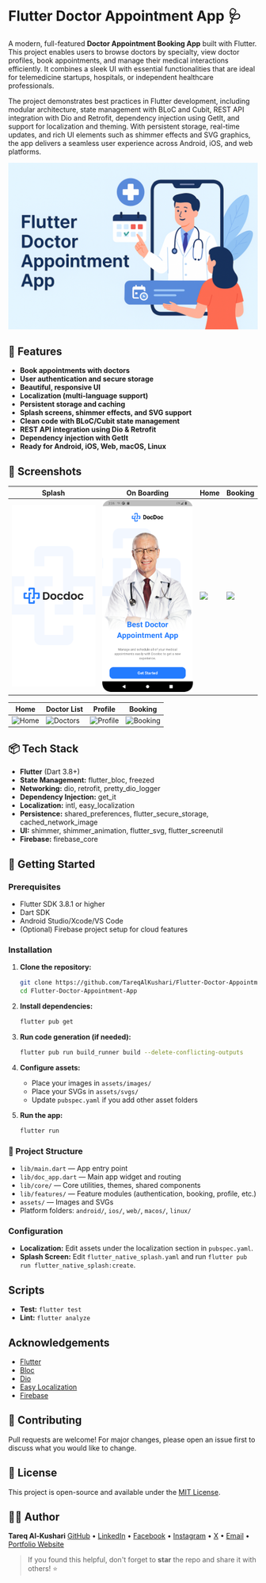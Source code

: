 # Flutter Doctor Appointment App 🩺

A modern, full-featured **Doctor Appointment Booking App** built with Flutter. This project enables users to browse doctors by specialty, view doctor profiles, book appointments, and manage their medical interactions efficiently. It combines a sleek UI with essential functionalities that are ideal for telemedicine startups, hospitals, or independent healthcare professionals.

The project demonstrates best practices in Flutter development, including modular architecture, state management with BLoC and Cubit, REST API integration with Dio and Retrofit, dependency injection using GetIt, and support for localization and theming. With persistent storage, real-time updates, and rich UI elements such as shimmer effects and SVG graphics, the app delivers a seamless user experience across Android, iOS, and web platforms.

![Banner](assets/banner.png)

## 📱 Features

- **Book appointments with doctors**
- **User authentication and secure storage**
- **Beautiful, responsive UI**
- **Localization (multi-language support)**
- **Persistent storage and caching**
- **Splash screens, shimmer effects, and SVG support**
- **Clean code with BLoC/Cubit state management**
- **REST API integration using Dio & Retrofit**
- **Dependency injection with GetIt**
- **Ready for Android, iOS, Web, macOS, Linux**

## 📸 Screenshots

| Splash                               | On Boarding                                | Home                                       | Booking                                    |
| ------------------------------------ | ------------------------------------------ | ------------------------------------------ | ------------------------------------------ |
| ![Splash](assets/images/splash.png)  | ![](assets/Screenshot_1.png) | ![](assets/profile.png)                    | ![](assets/booking.png)                    |

| Home                                 | Doctor List                                | Profile                                    | Booking                                    |
| ------------------------------------ | ------------------------------------------ | ------------------------------------------ | ------------------------------------------ |
| ![Home](assets/screenshots/home.png) | ![Doctors](assets/screenshots/doctors.png) | ![Profile](assets/screenshots/profile.png) | ![Booking](assets/screenshots/booking.png) |


## 📦 Tech Stack

- **Flutter** (Dart 3.8+)
- **State Management:** flutter_bloc, freezed
- **Networking:** dio, retrofit, pretty_dio_logger
- **Dependency Injection:** get_it
- **Localization:** intl, easy_localization
- **Persistence:** shared_preferences, flutter_secure_storage, cached_network_image
- **UI:** shimmer, shimmer_animation, flutter_svg, flutter_screenutil
- **Firebase:** firebase_core

## 🚀 Getting Started

### Prerequisites

- Flutter SDK 3.8.1 or higher
- Dart SDK
- Android Studio/Xcode/VS Code
- (Optional) Firebase project setup for cloud features

### Installation

1. **Clone the repository:**
   ```bash
   git clone https://github.com/TareqAlKushari/Flutter-Doctor-Appointment-App.git
   cd Flutter-Doctor-Appointment-App
   ```

2. **Install dependencies:**
   ```bash
   flutter pub get
   ```

3. **Run code generation (if needed):**
   ```bash
   flutter pub run build_runner build --delete-conflicting-outputs
   ```

4. **Configure assets:**
   - Place your images in `assets/images/`
   - Place your SVGs in `assets/svgs/`
   - Update `pubspec.yaml` if you add other asset folders

5. **Run the app:**
   ```bash
   flutter run
   ```

### 🧾 Project Structure

- `lib/main.dart` — App entry point
- `lib/doc_app.dart` — Main app widget and routing
- `lib/core/` — Core utilities, themes, shared components
- `lib/features/` — Feature modules (authentication, booking, profile, etc.)
- `assets/` — Images and SVGs
- Platform folders: `android/`, `ios/`, `web/`, `macos/`, `linux/`

### Configuration

- **Localization:** Edit assets under the localization section in `pubspec.yaml`.
- **Splash Screen:** Edit `flutter_native_splash.yaml` and run `flutter pub run flutter_native_splash:create`.

## Scripts

- **Test:** `flutter test`
- **Lint:** `flutter analyze`

## Acknowledgements

- [Flutter](https://flutter.dev/)
- [Bloc](https://bloclibrary.dev/#/)
- [Dio](https://pub.dev/packages/dio)
- [Easy Localization](https://pub.dev/packages/easy_localization)
- [Firebase](https://firebase.flutter.dev/)

## 🤝 Contributing

Pull requests are welcome! For major changes, please open an issue first to discuss what you would like to change.

## 📜 License

This project is open-source and available under the [MIT License](LICENSE).

## 🙋‍♂️ Author

**Tareq Al-Kushari**   [GitHub](https://github.com/TareqAlKushari) • [LinkedIn](https://www.linkedin.com/) • [Facebook](https://www.facebook.com/profile.php?id=61562736475116&mibextid=ZbWKwL) • [Instagram](https://www.instagram.com/tareq.al.kushari?igsh=MTBhZjRuYnFoMWw1YQ==) • [X](https://x.com/Al_Kushari?t=gU61bcmlDbtf3KV4kqGULA&s=09) • [Email](mailto:tareq.al.kushari@gmail.com) • [Portfolio Website](#)

> If you found this helpful, don't forget to **star** the repo and share it with others! ⭐

